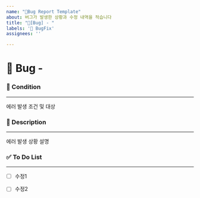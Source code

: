 ```yaml
---
name: "👿Bug Report Template"
about: 버그가 발생한 상황과 수정 내역을 적습니다
title: "👿[Bug] - "
labels: '👿 BugFix'
assignees: ''

---
```


# 👿 Bug - <!--{ 작업 내용 }-->

### 🐚️ Condition

---
<!-- 아래에 버그가 발생한 상황을 적어주세요 -->
에러 발생 조건 및 대상

### 📝 Description

---
<!-- 아래에 버그가 발생한 상황을 적어주세요 -->
에러 발생 상황 설명

### ✅ To Do List 

---
<!-- 아래에 수정 사항을 적어주세요 PR 날릴 때 모두 체크되어야함 -->
- [ ] 수정1
- [ ] 수정2

